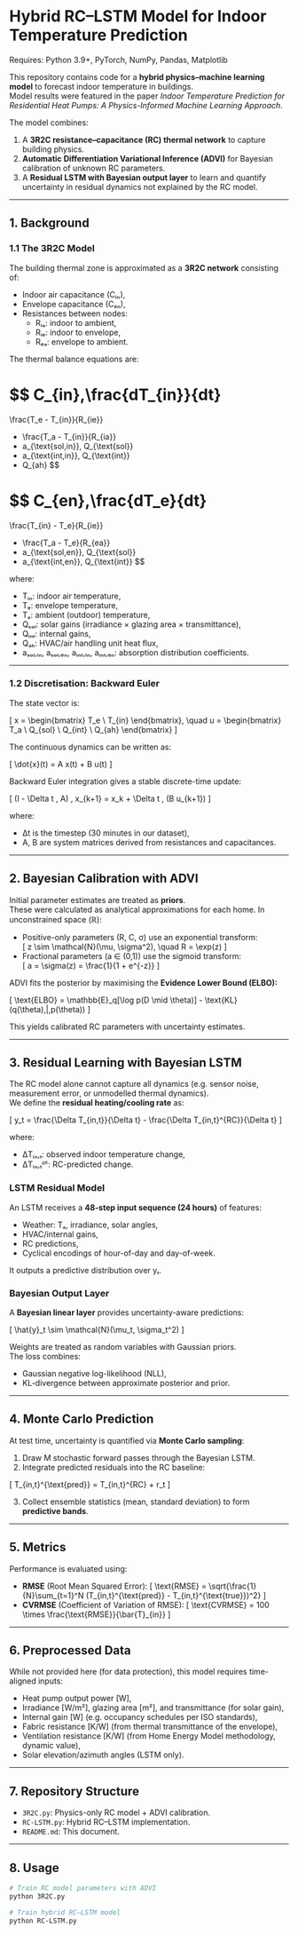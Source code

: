 # Hybrid RC–LSTM Model for Indoor Temperature Prediction
Requires: Python 3.9+, PyTorch, NumPy, Pandas, Matplotlib

This repository contains code for a **hybrid physics–machine learning model** to forecast indoor temperature in buildings.  
Model results were featured in the paper *Indoor Temperature Prediction for Residential Heat Pumps: A Physics-Informed Machine Learning Approach*.

The model combines:
1. A **3R2C resistance–capacitance (RC) thermal network** to capture building physics.
2. **Automatic Differentiation Variational Inference (ADVI)** for Bayesian calibration of unknown RC parameters.
3. A **Residual LSTM with Bayesian output layer** to learn and quantify uncertainty in residual dynamics not explained by the RC model.

---

## 1. Background

### 1.1 The 3R2C Model

The building thermal zone is approximated as a **3R2C network** consisting of:
- Indoor air capacitance (Cᵢₙ),
- Envelope capacitance (Cₑₙ),
- Resistances between nodes:
  - Rᵢₐ: indoor to ambient,
  - Rᵢₑ: indoor to envelope,
  - Rₑₐ: envelope to ambient.

The thermal balance equations are:

$$
C_{in}\,\frac{dT_{in}}{dt}
=
\frac{T_e - T_{in}}{R_{ie}}
+ \frac{T_a - T_{in}}{R_{ia}}
+ a_{\text{sol,in}}\, Q_{\text{sol}}
+ a_{\text{int,in}}\, Q_{\text{int}}
+ Q_{ah}
$$

$$
C_{en}\,\frac{dT_e}{dt}
=
\frac{T_{in} - T_e}{R_{ie}}
+ \frac{T_a - T_e}{R_{ea}}
+ a_{\text{sol,en}}\, Q_{\text{sol}}
+ a_{\text{int,en}}\, Q_{\text{int}}
$$

where:
- Tᵢₙ: indoor air temperature,
- Tₑ: envelope temperature,
- Tₐ: ambient (outdoor) temperature,
- Qₛₒₗ: solar gains (irradiance × glazing area × transmittance),
- Qᵢₙₜ: internal gains,
- Qₐₕ: HVAC/air handling unit heat flux,
- aₛₒₗ,ᵢₙ, aₛₒₗ,ₑₙ, aᵢₙₜ,ᵢₙ, aᵢₙₜ,ₑₙ: absorption distribution coefficients.

---

### 1.2 Discretisation: Backward Euler

The state vector is:

\[
x = 
\begin{bmatrix}
T_e \\
T_{in}
\end{bmatrix},
\quad
u =
\begin{bmatrix}
T_a \\
Q_{sol} \\
Q_{int} \\
Q_{ah}
\end{bmatrix}
\]

The continuous dynamics can be written as:

\[
\dot{x}(t) = A x(t) + B u(t)
\]

Backward Euler integration gives a stable discrete-time update:

\[
(I - \Delta t \, A) \, x_{k+1} = x_k + \Delta t \, (B u_{k+1})
\]

where:
- Δt is the timestep (30 minutes in our dataset),
- A, B are system matrices derived from resistances and capacitances.

---

## 2. Bayesian Calibration with ADVI

Initial parameter estimates are treated as **priors**.  
These were calculated as analytical approximations for each home.
In unconstrained space (ℝ):

- Positive-only parameters (R, C, σ) use an exponential transform:  
  \[
  z \sim \mathcal{N}(\mu, \sigma^2), \quad R = \exp(z)
  \]
- Fractional parameters (a ∈ (0,1)) use the sigmoid transform:  
  \[
  a = \sigma(z) = \frac{1}{1 + e^{-z}}
  \]

ADVI fits the posterior by maximising the **Evidence Lower Bound (ELBO):**

\[
\text{ELBO} = \mathbb{E}_q[\log p(D \mid \theta)] - \text{KL}(q(\theta)\,\|\,p(\theta))
\]

This yields calibrated RC parameters with uncertainty estimates.

---

## 3. Residual Learning with Bayesian LSTM

The RC model alone cannot capture all dynamics (e.g. sensor noise, measurement error, or unmodelled thermal dynamics).  
We define the **residual heating/cooling rate** as:

\[
y_t = \frac{\Delta T_{in,t}}{\Delta t} - \frac{\Delta T_{in,t}^{RC}}{\Delta t}
\]

where:
- ΔTᵢₙ,ₜ: observed indoor temperature change,
- ΔTᵢₙ,ₜᴿᶜ: RC-predicted change.

### LSTM Residual Model

An LSTM receives a **48-step input sequence (24 hours)** of features:
- Weather: Tₐ, irradiance, solar angles,
- HVAC/internal gains,
- RC predictions,
- Cyclical encodings of hour-of-day and day-of-week.

It outputs a predictive distribution over yₜ.

### Bayesian Output Layer

A **Bayesian linear layer** provides uncertainty-aware predictions:

\[
\hat{y}_t \sim \mathcal{N}(\mu_t, \sigma_t^2)
\]

Weights are treated as random variables with Gaussian priors.  
The loss combines:
- Gaussian negative log-likelihood (NLL),
- KL-divergence between approximate posterior and prior.

---

## 4. Monte Carlo Prediction

At test time, uncertainty is quantified via **Monte Carlo sampling**:
1. Draw M stochastic forward passes through the Bayesian LSTM.
2. Integrate predicted residuals into the RC baseline:

\[
T_{in,t}^{\text{pred}} = T_{in,t}^{RC} + r_t
\]

3. Collect ensemble statistics (mean, standard deviation) to form **predictive bands**.

---

## 5. Metrics

Performance is evaluated using:
- **RMSE** (Root Mean Squared Error):
  \[
  \text{RMSE} = \sqrt{\frac{1}{N}\sum_{t=1}^N (T_{in,t}^{\text{pred}} - T_{in,t}^{\text{true}})^2}
  \]
- **CVRMSE** (Coefficient of Variation of RMSE):
  \[
  \text{CVRMSE} = 100 \times \frac{\text{RMSE}}{\bar{T}_{in}}
  \]

---

## 6. Preprocessed Data

While not provided here (for data protection), this model requires time-aligned inputs:
- Heat pump output power [W],
- Irradiance [W/m²], glazing area [m²], and transmittance (for solar gain),
- Internal gain [W] (e.g. occupancy schedules per ISO standards),
- Fabric resistance [K/W] (from thermal transmittance of the envelope),
- Ventilation resistance [K/W] (from Home Energy Model methodology, dynamic value),
- Solar elevation/azimuth angles (LSTM only).

---

## 7. Repository Structure

- `3R2C.py`: Physics-only RC model + ADVI calibration.
- `RC-LSTM.py`: Hybrid RC–LSTM implementation.
- `README.md`: This document.

---

## 8. Usage

```bash
# Train RC model parameters with ADVI
python 3R2C.py

# Train hybrid RC–LSTM model
python RC-LSTM.py
